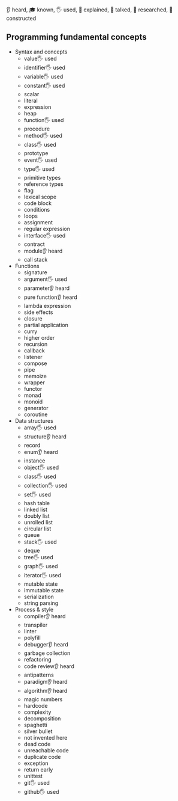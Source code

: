 👂 heard, 🎓 known, 🖐 used, 🙋 explained, 📢 talked, 🔬 researched, 🚀 constructed

## Programming fundamental concepts

- Syntax and concepts
  - value🖐 used
  - identifier🖐 used
  - variable🖐 used
  - constant🖐 used
  - scalar
  - literal
  - expression
  - heap
  - function🖐 used
  - procedure
  - method🖐 used
  - class🖐 used
  - prototype
  - event🖐 used
  - type🖐 used
  - primitive types
  - reference types
  - flag
  - lexical scope
  - code block
  - conditions
  - loops
  - assignment
  - regular expression
  - interface🖐 used
  - contract
  - module👂 heard
  - call stack
- Functions
  - signature
  - argument🖐 used
  - parameter👂 heard
  - pure function👂 heard
  - lambda expression
  - side effects
  - closure
  - partial application
  - curry
  - higher order
  - recursion
  - callback
  - listener
  - compose
  - pipe
  - memoize
  - wrapper
  - functor
  - monad
  - monoid
  - generator
  - coroutine
- Data structures
  - array🖐 used
  - structure👂 heard
  - record
  - enum👂 heard
  - instance
  - object🖐 used
  - class🖐 used
  - collection🖐 used
  - set🖐 used
  - hash table
  - linked list
  - doubly list
  - unrolled list
  - circular list
  - queue
  - stack🖐 used
  - deque
  - tree🖐 used
  - graph🖐 used
  - iterator🖐 used
  - mutable state
  - immutable state
  - serialization
  - string parsing
- Process & style
  - compiler👂 heard
  - transpiler
  - linter
  - polyfill
  - debugger👂 heard
  - garbage collection
  - refactoring
  - code review👂 heard
  - antipatterns
  - paradigm👂 heard
  - algorithm👂 heard
  - magic numbers
  - hardcode
  - complexity
  - decomposition
  - spaghetti
  - silver bullet
  - not invented here
  - dead code
  - unreachable code
  - duplicate code
  - exception
  - return early
  - unittest
  - git🖐 used
  - github🖐 used
